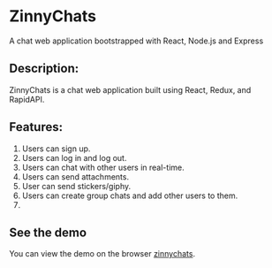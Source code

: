# ZinnyChats
A chat web application bootstrapped with React, Node.js and Express

## Description:

ZinnyChats is a chat web application built using React, Redux, and RapidAPI.

## Features:
1. Users can sign up.
2. Users can log in and log out.
3. Users can chat with other users in real-time.
4. Users can send attachments.
5. User can send stickers/giphy.
6. Users can create group chats and add other users to them.
7. 

## See the demo
You can view the demo on the browser [zinnychats](https://zinnychats.netlify.app).
